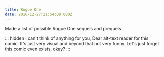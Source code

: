 ```yaml
---
title: Rogue One
date: 2016-12-27T21:54:00.000Z
---
```


Made a list of possible Rogue One sequels and prequels

::: hidden
I can't think of anything for you, Dear alt-text reader for this comic. It's just very visual and beyond that not very funny. Let's just forget this comic even exists, okay?
:::